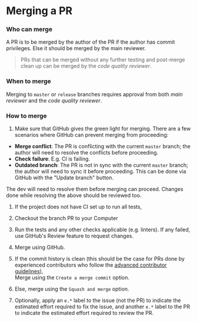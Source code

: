 # Merging a PR

### Who can merge 

A PR is to be merged by the author of the PR if the author has commit privileges. 
Else it should be merged by the main reviewer.
  
  > PRs that can be merged without any further testing and post-merge clean up can be merged by the 
  > _code quality reviewer_.

### When to merge

Merging to `master` or `release` branches requires approval from both _main reviewer_ and the _code quality reviewer_. 

### How to merge

1. Make sure that GitHub gives the green light for merging.
  There are a few scenarios where GitHub can prevent merging from proceeding:
  * **Merge conflict**: The PR is conflicting with the current `master` branch; the author will
    need to resolve the conflicts before proceeding. 
  * **Check failure**: E.g. CI is failing.
  * **Outdated branch**: The PR is not in sync with the current `master` branch; the author will
    need to sync it before proceeding. This can be done via GitHub with the "Update branch" button.
    
  The dev will need to resolve them before merging can proceed. 
  Changes done while resolving the above should be reviewed too.

1. If the project does not have CI set up to run all tests, 
  1. Checkout the branch PR to your Computer
  1. Run the tests and any other checks applicable (e.g. linters). 
     If any failed, use GitHub's Review feature to request changes. 

1. Merge using GitHub. 
  1. If the commit history is clean (this should be the case for PRs done by experienced contributors who follow 
     the [advanced contributor guidelines](docs/AdvancedContributorGuidelines.md)), <br>
     Merge using the `Create a merge commit` option.
  1. Else, merge using the `Squash and merge` option.
  
1. Optionally, apply an `e.*` label to the issue (not the PR) to indicate 
  the estimated effort required to fix the issue, and another `e.*` label to the PR
  to indicate the estimated effort required to review the PR.
